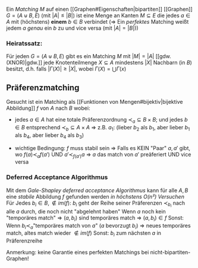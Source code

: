 Ein _Matching_ $M$ auf einen [[Graphen#Eigenschaften|bipartiten]] [[Graphen]] $G=(A\uplus B,E)$ (mit $|A|\leq|B|$) ist eine Menge an Kanten $M\subseteq E$ die jedes $a\in A$ mit (höchstens) **einem** $b\in B$ verbindet
(⇒ Ein _perfektes_ Matching weißt jedem $a$ _genau_ ein $b$ zu und vice versa (mit $|A|=|B|$))

### Heiratssatz:
Für jeden $G=(A\uplus B,E)$ gibt es ein Matching $M$ mit $|M|=|A|$ [[gdw. (XNOR)|gdw.]] jede Knotenteilmenge $X \subseteq A$ mindestens $\lvert X \rvert$ Nachbarn (in $B$) besitzt, d.h. falls 
$\lvert \Gamma(X) \rvert \geq \lvert X \rvert$, wobei $\Gamma(X) = \bigcup \Gamma(x)$

## Präferenzmatching
Gesucht ist ein Matching als [[Funktionen von Mengen#bijektiv|bijektive Abbildung]] $f$ von $A$ nach $B$ wobei:
- jedes $a \in A$ hat eine totale Präferenzordnung $\prec_a \subseteq B \times B$; und jedes $b \in B$ entsprechend $\prec_b \subseteq A \times A$
	⇒ z.B. $a_1$: (lieber $b_2$ als $b_1$, aber lieber $b_1$ als $b_4$, aber lieber $b_4$ als $b_3$)

- wichtige Bedingung: $f$ muss stabil sein
	⇒ Falls es KEIN "Paar" $a, a'$ gibt, wo $f(a) \prec_a f(a')$ UND $a' \prec_{f(a')} a$
	 ⇒  $a$ das match von $a'$ preäferiert UND vice versa
### Deferred Acceptance Algorithmus
Mit dem _Gale-Shapley deferred acceptance Algorithmus_ kann für alle $A,B$ eine _stabile_ Abbildung $f$ gefunden werden _in höchstens $O(n²)$ Versuchen_
Für Jedes $b_i\in B, \notin im(f)$:
	$b_i$ geht der Reihe seiner Präferenzen $\prec_{b_i}$ nach alle $a$ durch, die noch nicht "abgelehnt haben"
		Wenn $a$ noch kein "temporäres match" ⇒ $(a, b_i)$ sind temporäres match ⇒ $(a,b_i) \in f$
		Sonst:
			Wenn $b_i\prec_a$"temporäres match von $a$" ($a$ bevorzugt $b_i$) ⇒ neues temporäres match, altes match wieder $\notin im(f)$
			Sonst: $b_i$ zum nächsten $a$ in Präferenzreihe

Anmerkung: keine Garantie eines perfekten Matchings bei nicht-bipartiten-Graphen!